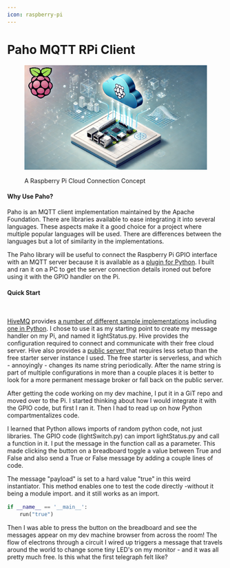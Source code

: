 ```yaml
---
icon: raspberry-pi
---
```


# Paho MQTT RPi Client

<figure><img src="../.gitbook/assets/PiCloudTwin2.webp" alt=""><figcaption><p>A Raspberry Pi Cloud Connection Concept</p></figcaption></figure>

#### Why Use Paho?

Paho is an MQTT client implementation maintained by the Apache Foundation. There are libraries available to ease integrating it into several languages. These aspects make it a good choice for a project where multiple popular languages will be used. There are differences between the languages but a lot of similarity in the implementations.

The Paho library will be useful to connect the Raspberry Pi GPIO interface with an MQTT server because it is available as a [plugin for Python](https://pypi.org/project/paho-mqtt/). I built and ran it on a PC to get the server connection details ironed out before using it with the GPIO handler on the Pi.

#### Quick Start

<figure><img src="https://www.hivemq.com/_app/immutable/assets/tw-hmq-logo.BOcxywQK.svg" alt="" width="188"><figcaption></figcaption></figure>

[HiveMQ](https://www.hivemq.com/) provides [a number of different sample implementations](https://www.hivemq.com/mqtt/mqtt-client-library-encyclopedia/) including [one in Python](https://www.hivemq.com/blog/mqtt-client-library-paho-python/). I chose to use it as my starting point to create my message handler on my Pi, and named it lightStatus.py. Hive provides the configuration required to connect and communicate with their free cloud server. Hive also provides a [public server ](https://www.hivemq.com/demos/websocket-client/)that requires less setup than the free starter server instance I used. The free starter is serverless, and which - annoyingly - changes its name string periodically. After the name string is part of multiple configurations in more than a couple places it is better to look for a more permanent message broker or fall back on the public server.

After getting the code working on my dev machine, I put it in a GiT repo and moved over to the Pi. I started thinking about how I would integrate it with the GPIO code, but first I ran it. Then I had to read up on how Python compartmentalizes code.

I learned that Python allows imports of random python code, not just libraries. The GPIO code (lightSwitch.py) can import lightStatus.py and call a function in it. I put the message in the function call as a parameter. This made clicking the button on a breadboard toggle a value between True and False and also send a True or False message by adding a couple lines of code.&#x20;

The message "payload" is set to a hard value "true" in this weird instantiator. This method enables one to test the code directly -without it being a module import. and it still works as an import.

```python
if __name__ == '__main__':
    run("true")
```

Then I was able to press the button on the breadboard and see the messages appear on my dev machine browser from across the room! The flow of electrons through a circuit I wired up triggers a message that travels around the world to change some tiny LED's on my monitor - and it was all pretty much free. Is this what the first telegraph felt like?
